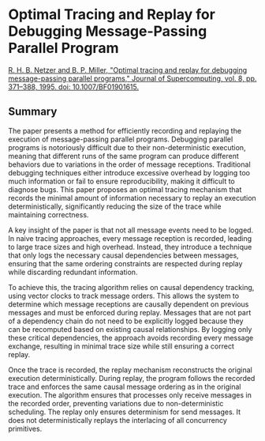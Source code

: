 # Optimal Tracing and Replay for Debugging Message-Passing Parallel Program

[R. H. B. Netzer and B. P. Miller, "Optimal tracing and replay for debugging message-passing parallel programs," Journal of Supercomputing, vol. 8, pp. 371–388, 1995. doi: 10.1007/BF01901615.](https://link.springer.com/article/10.1007/BF01901615)

## Summary

The paper presents a method for efficiently recording and replaying the execution of message-passing parallel programs. Debugging parallel programs is notoriously difficult due to their non-deterministic execution, meaning that different runs of the same program can produce different behaviors due to variations in the order of message receptions. Traditional debugging techniques either introduce excessive overhead by logging too much information or fail to ensure reproducibility, making it difficult to diagnose bugs. This paper proposes an optimal tracing mechanism that records the minimal amount of information necessary to replay an execution deterministically, significantly reducing the size of the trace while maintaining correctness.

A key insight of the paper is that not all message events need to be logged. In naive tracing approaches, every message reception is recorded, leading to large trace sizes and high overhead. Instead, they introduce a technique that only logs the necessary causal dependencies between messages, ensuring that the same ordering constraints are respected during replay while discarding redundant information.

To achieve this, the tracing algorithm relies on causal dependency tracking, using vector clocks to track message orders. This allows the system to determine which message receptions are causally dependent on previous messages and must be enforced during replay. Messages that are not part of a dependency chain do not need to be explicitly logged because they can be recomputed based on existing causal relationships. By logging only these critical dependencies, the approach avoids recording every message exchange, resulting in minimal trace size while still ensuring a correct replay.

Once the trace is recorded, the replay mechanism reconstructs the original execution deterministically. During replay, the program follows the recorded trace and enforces the same causal message ordering as in the original execution. The algorithm ensures that processes only receive messages in the recorded order, preventing variations due to non-deterministic scheduling. The replay only ensures determinism for send messages. It does not deterministically replays the interlacing of all concurrency primitives.